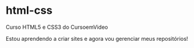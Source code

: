 # html-css
 Curso HTML5 e CSS3 do CursoemVideo

Estou aprendendo a criar sites e agora vou gerenciar meus repositórios!